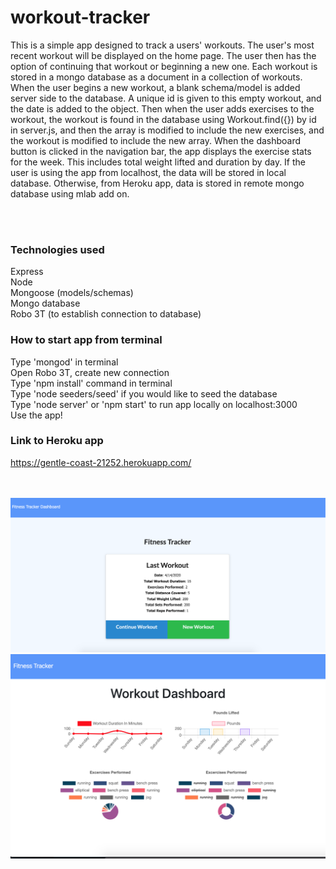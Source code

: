 # workout-tracker

This is a simple app designed to track a users' workouts. The user's most recent workout will be displayed on the home page. The user then has the option of continuing that workout or beginning a new one. Each workout is stored in a mongo database as a document in a collection of workouts. When the user begins a new workout, a blank schema/model is added server side to the database. A unique id is given to this empty workout, and the date is added to the object. Then when the user adds exercises to the workout, the workout is found in the database using Workout.find({}) by id in server.js, and then the array is modified to include the new exercises, and the workout is modified to include the new array. When the dashboard button is clicked in the navigation bar, the app displays the exercise stats for the week. This includes total weight lifted and duration by day. If the user is using the app from localhost, the data will be stored in local database. Otherwise, from Heroku app, data is stored in remote mongo database using mlab add on.

<br />
<br />

### Technologies used
Express <br />
Node <br />
Mongoose (models/schemas)<br />
Mongo database <br />
Robo 3T (to establish connection to database) <br />

### How to start app from terminal
Type 'mongod' in terminal <br />
Open Robo 3T, create new connection <br />
Type 'npm install' command in terminal <br />
Type 'node seeders/seed' if you would like to seed the database <br />
Type 'node server' or 'npm start' to run app locally on localhost:3000 <br />
Use the app! <br />

### Link to Heroku app

<a href="https://gentle-coast-21252.herokuapp.com/">https://gentle-coast-21252.herokuapp.com/</a>

<br />
<br />

<img src="public/images/workout.png">
<img src="public/images/stats.png">